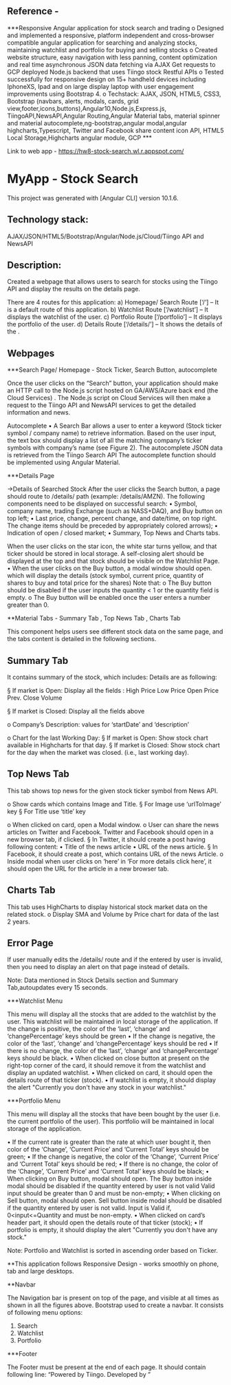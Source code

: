Reference - 
---------
***Responsive Angular application for stock search and trading 
o	Designed and implemented a responsive, platform independent and cross-browser compatible angular application for searching and analyzing stocks, maintaining watchlist and portfolio for buying and selling stocks 
o	Created website structure, easy navigation with less panning, content optimization and real time asynchronous JSON data fetching via AJAX Get requests to GCP deployed Node.js backend that uses Tiingo stock Restful APIs
o	Tested successfully for responsive design on 15+ handheld devices including IphoneXS, Ipad and on large display laptop with user engagement improvements using Bootstrap 4.
o	Techstack: AJAX, JSON, HTML5, CSS3, Bootstrap (navbars, alerts, modals, cards, grid view,footer,icons,buttons),Angular10,Node.js,Express.js,
TiingoAPI,NewsAPI,Angular Routing,Angular Material tabs, material spinner and material autocomplete,ng-bootstrap,angular modal,angular highcharts,Typescript,
Twitter and Facebook share content icon API, HTML5 Local Storage,Highcharts angular module, GCP ***

Link to web app - https://hw8-stock-search.wl.r.appspot.com/

# MyApp - Stock Search

This project was generated with [Angular CLI] version 10.1.6.

Technology stack:
----------------------
AJAX/JSON/HTML5/Bootstrap/Angular/Node.js/Cloud/Tiingo API and NewsAPI

Description:
---------------
Created a webpage that allows users to search for stocks using the Tiingo
API and display the results on the details page.

There are 4 routes for this application:
a) Homepage/ Search Route [‘/’] – It is a default route of this application.
b) Watchlist Route [‘/watchlist’] – It displays the watchlist of the user.
c) Portfolio Route [‘/portfolio’] – It displays the portfolio of the user.
d) Details Route [‘/details/<ticker>’] – It shows the details of the <ticker>.

Webpages
---------
***Search Page/ Homepage - Stock Ticker,  Search Button, autocomplete

Once the user clicks on the “Search” button, your application should make an HTTP call to the
Node.js script hosted on GA/AWS/Azure back end (the Cloud Services) . The Node.js script on
Cloud Services will then make a request to the Tiingo API and NewsAPI services to get the
detailed information and news.

Autocomplete
• A Search Bar allows a user to enter a keyword (Stock ticker symbol / company name) to
retrieve information. Based on the user input, the text box should display a list of all the
matching company’s ticker symbols with company’s name (see Figure 2). The
autocomplete JSON data is retrieved from the Tiingo Search API
The autocomplete function should be implemented using Angular Material.

***Details Page

->Details of Searched Stock
After the user clicks the Search button, a page should route to /details/<ticker> path (example:
/details/AMZN). The following components need to be displayed on successful search:
• Symbol, company name, trading Exchange (such as NASS+DAQ), and Buy button on top
left;
• Last price, change, percent change, and date/time, on top right. The change items should
be preceded by appropriately colored arrows);
• Indication of open / closed market;
• Summary, Top News and Charts tabs.
  
 When the user clicks on the star icon, the white star turns yellow, and that ticker should be
stored in local storage. A self-closing alert should be displayed
at the top and that stock should be visible on the Watchlist Page.
• When the user clicks on the Buy button, a modal window should open. which will display
the details (stock symbol, current price, quantity of shares to buy and total price for the
shares) Note that:
o The Buy button should be disabled if the user inputs the quantity < 1 or the quantity
field is empty.
o The Buy button will be enabled once the user enters a number greater than 0.

**Material Tabs - Summary Tab , Top News Tab , Charts Tab

This component helps users see different stock data on the same page,
and the tabs content is detailed in the following sections.

Summary Tab
------------

It contains summary of the stock, which includes:
Details are as following:

§ If market is Open: Display all the fields :
High Price 
Low Price 
Open Price 
Prev. Close 
Volume

§ If market is Closed: Display all the fields above

o Company’s Description: values for ‘startDate’ and ‘description’ 

o Chart for the last Working Day:
§ If market is Open: Show stock chart available in Highcharts for that day.
§ If market is Closed: Show stock chart for the day when the market was
closed. (i.e., last working day).

Top News Tab
------------
This tab shows top news for the given stock ticker symbol from News API.

o Show cards which contains Image and Title.
§ For Image use ‘urlToImage’ key 
§ For Title use ‘title’ key 

o When clicked on card, open a Modal window.
o User can share the news articles on Twitter and Facebook. Twitter and Facebook should open in a new browser
tab, if clicked.
§ In Twitter, it should create a post having following content:
• Title of the news article
• URL of the news article.
§ In Facebook, it should create a post, which contains URL of the news
Article.
o Inside modal when user clicks on ‘here’ in ‘For more details click here’, it should
open the URL for the article in a new browser tab.

Charts Tab
-----------
This tab uses HighCharts to display historical stock market data on the related stock.
o Display SMA and Volume by Price chart for data of the last 2 years.

Error Page
----------
If user manually edits the /details/<ticker> route and if the <ticker>
entered by user is invalid, then you need to display an alert on that page instead of details.
  
Note: Data mentioned in Stock Details section and Summary Tab,autoupdates every 15 seconds.

***Watchlist Menu

This menu will display all the stocks that are added to the watchlist by the user. This watchlist will
be maintained in local storage of the application.
If the change is positive, the color of the ‘last’, ‘change’ and ‘changePercentage’ keys
should be green
• If the change is negative, the color of the ‘last’, ‘change’ and ‘changePercentage’ keys
should be red
• If there is no change, the color of the ‘last’, ‘change’ and ‘changePercentage’ keys should
be black.
• When clicked on close button at present on the right-top corner of the card, it should
remove it from the watchlist and display an updated watchlist.
• When clicked on card, it should open the details route of that ticker (stock).
• If watchlist is empty, it should display the alert "Currently you don't have any stock in your watchlist."

***Portfolio Menu

This menu will display all the stocks that have been bought by the user (i.e. the current portfolio
of the user). This portfolio will be maintained in local storage of the application.

• If the current rate is greater than the rate at which user bought it, then color of the ‘Change’,
‘Current Price’ and ‘Current Total’ keys should be green;
• If the change is negative, the color of the ‘Change’, ‘Current Price’ and ‘Current Total’
keys should be red;
• If there is no change, the color of the ‘Change’, ‘Current Price’ and ‘Current Total’ keys
should be black;
• When clicking on Buy button, modal should open. The Buy button
inside modal should be disabled if the quantity entered by user is not valid 
Valid input should be greater than 0 and must be non-empty;
• When clicking on Sell button, modal should open.
Sell button inside modal should be disabled if the quantity entered by user is not valid. Input is
Valid if, 0<input<=Quantity and must be non-empty. 
• When clicked on card’s header part, it should open the details route of that ticker (stock);
• If portfolio is empty, it should display the alert "Currently you don't have any stock."

Note: Portfolio and Watchlist is sorted in ascending order based on Ticker.

**This application follows Responsive Design - works smoothly on phone, tab and large desktops.

**Navbar

The Navigation bar is present on top of the page, and visible at all times as shown in all the
figures above. Bootstrap used to create a navbar. It consists of following menu options:
1. Search
2. Watchlist
3. Portfolio

***Footer

The Footer must be present at the end of each page. It should contain
following line:
“Powered by Tiingo. Developed by <name>”
